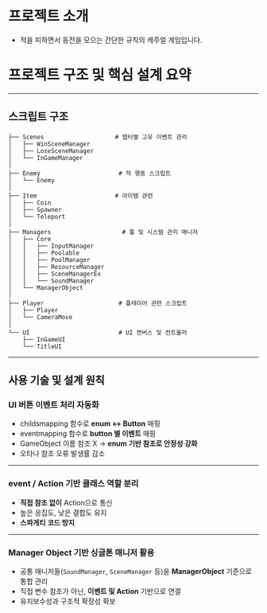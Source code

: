 # 프로젝트 소개
- 적을 피하면서 동전을 모으는 간단한 규칙의 캐주얼 게임입니다.

# 프로젝트 구조 및 핵심 설계 요약

---

## 스크립트 구조

```
├── Scenes                    # 챕터별 고유 이벤트 관리
│   ├── WinSceneManager
│   ├── LoseSceneManager
│   └── InGameManager
│
├── Enemy                      # 적 행동 스크립트
│   └── Enemy
│
├── Item                      # 아이템 관련
│   ├── Coin
│   ├── Spawner
│   └── Teleport
│
├── Managers                    # 툴 및 시스템 관리 매니저
│   ├── Core
│   │   ├── InputManager
│   │   ├── Poolable
│   │   ├── PoolManager
│   │   ├── ResourceManager
│   │   ├── SceneManagerEx
│   │   └── SoundManager
│   └── ManagerObject
│
├── Player                     # 플레이어 관련 스크립트
│   ├── Player
│   └── CameraMove
│
└── UI                         # UI 캔버스 및 컨트롤러
    ├── InGameUI
    └── TitleUI
```

---

## 사용 기술 및 설계 원칙

### **UI 버튼 이벤트 처리 자동화**
- childsmapping 함수로 **enum ↔ Button** 매핑
- eventmapping 함수로 **button 별 이벤트** 매핑
- GameObject 이름 참조 X → **enum 기반 참조로 안정성 강화**
- 오타나 참조 오류 발생률 감소

---

### **event / Action 기반 클래스 역할 분리**
- **직접 참조 없이** Action으로 통신
- 높은 응집도, 낮은 결합도 유지
- **스파게티 코드 방지**

---

### **Manager Object 기반 싱글톤 매니저 활용**
- 공통 매니저들(`SoundManager`, `SceneManager` 등)을 **ManagerObject** 기준으로 통합 관리
- 직접 변수 참조가 아닌, **이벤트 및 Action** 기반으로 연결
- 유지보수성과 구조적 확장성 확보
